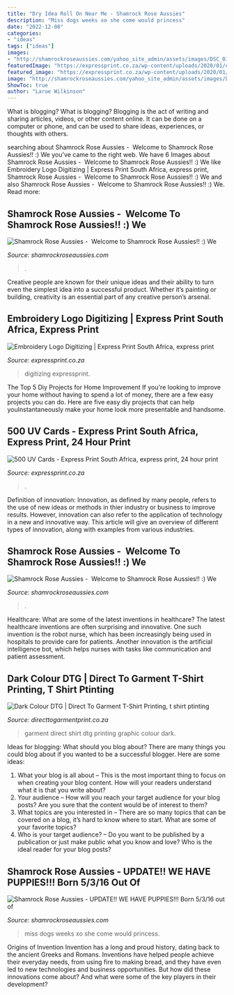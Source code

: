 ```yaml
---
title: "Dry Idea Roll On Near Me - Shamrock Rose Aussies"
description: "Miss dogs weeks xo she come would princess"
date: "2022-12-08"
categories:
- "ideas"
tags: ["ideas"]
images:
- "http://shamrockroseaussies.com/yahoo_site_admin/assets/images/DSC_0131.262172613_std.JPG"
featuredImage: "https://expressprint.co.za/wp-content/uploads/2020/01/express-print-44-1024x485.jpg"
featured_image: "https://expressprint.co.za/wp-content/uploads/2020/01/express-print-44-1024x485.jpg"
image: "http://shamrockroseaussies.com/yahoo_site_admin/assets/images/DSC_0328.167191515_std.JPG"
ShowToc: true
author: "Larue Wilkinson"
---
```



What is blogging?
What is blogging? Blogging is the act of writing and sharing articles, videos, or other content online. It can be done on a computer or phone, and can be used to share ideas, experiences, or thoughts with others.

	

		
searching about Shamrock Rose Aussies - ﻿﻿﻿ Welcome to Shamrock Rose Aussies!! :) We you've came to the right web. We have 6 Images about Shamrock Rose Aussies - ﻿﻿﻿ Welcome to Shamrock Rose Aussies!! :) We like Embroidery Logo Digitizing | Express Print South Africa, express print, Shamrock Rose Aussies - ﻿﻿﻿ Welcome to Shamrock Rose Aussies!! :) We and also Shamrock Rose Aussies - ﻿﻿﻿ Welcome to Shamrock Rose Aussies!! :) We. Read more:
		
    
## Shamrock Rose Aussies - ﻿﻿﻿ Welcome To Shamrock Rose Aussies!! :) We

<img loading=lazy src="http://shamrockroseaussies.com/yahoo_site_admin/assets/images/DSC_0131.262172613_std.JPG" onerror="this.onerror=null;this.src='https://tse2.mm.bing.net/th?id=OIP.FA26ASpfj6MQy1hfWiuc9wHaE-&amp;pid=15.1';" alt="Shamrock Rose Aussies - ﻿﻿﻿ Welcome to Shamrock Rose Aussies!! :) We">

_Source: shamrockroseaussies.com_

>. 

	

Creative people are known for their unique ideas and their ability to turn even the simplest idea into a successful product. Whether it’s painting or building, creativity is an essential part of any creative person’s arsenal.

    
## Embroidery Logo Digitizing | Express Print South Africa, Express Print

<img loading=lazy src="https://expressprint.co.za/wp-content/uploads/2020/01/express-print-81-2048x1536.jpg" onerror="this.onerror=null;this.src='https://tse4.mm.bing.net/th?id=OIP.9aJaT3PYE_gozHmlTJHe0gHaFj&amp;pid=15.1';" alt="Embroidery Logo Digitizing | Express Print South Africa, express print">

_Source: expressprint.co.za_

>digitizing expressprint. 

	

The Top 5 Diy Projects for Home Improvement
If you're looking to improve your home without having to spend a lot of money, there are a few easy projects you can do. Here are five easy diy projects that can help youInstantaneously make your home look more presentable and handsome.

    
## 500 UV Cards - Express Print South Africa, Express Print, 24 Hour Print

<img loading=lazy src="https://expressprint.co.za/wp-content/uploads/2020/01/express-print-44-1024x485.jpg" onerror="this.onerror=null;this.src='https://tse1.mm.bing.net/th?id=OIP.IXZXJakZW2i8g9sTcvvNDwHaDg&amp;pid=15.1';" alt="500 UV Cards - Express Print South Africa, express print, 24 hour print">

_Source: expressprint.co.za_

>. 

	

Definition of innovation:
Innovation, as defined by many people, refers to the use of new ideas or methods in thier industry or business to improve results. However, innovation can also refer to the application of technology in a new and innovative way. This article will give an overview of different types of innovation, along with examples from various industries.

    
## Shamrock Rose Aussies - ﻿﻿﻿ Welcome To Shamrock Rose Aussies!! :) We

<img loading=lazy src="http://shamrockroseaussies.com/yahoo_site_admin/assets/images/DSC_0117.262170820_std.JPG" onerror="this.onerror=null;this.src='https://tse3.mm.bing.net/th?id=OIP.KZ-JkgxRUBLkEoUbWBnizQHaGK&amp;pid=15.1';" alt="Shamrock Rose Aussies - ﻿﻿﻿ Welcome to Shamrock Rose Aussies!! :) We">

_Source: shamrockroseaussies.com_

>. 

	

Healthcare: What are some of the latest inventions in healthcare?
The latest healthcare inventions are often surprising and innovative. One such invention is the robot nurse, which has been increasingly being used in hospitals to provide care for patients. Another innovation is the artificial intelligence bot, which helps nurses with tasks like communication and patient assessment.

    
## Dark Colour DTG | Direct To Garment T-Shirt Printing, T Shirt Ptinting

<img loading=lazy src="https://directtogarmentprint.co.za/wp-content/uploads/2017/12/direct-to-garment-51.jpg" onerror="this.onerror=null;this.src='https://tse2.mm.bing.net/th?id=OIP._d5lPhd6ZVTgIyhxKXcFgAHaJQ&amp;pid=15.1';" alt="Dark Colour DTG | Direct To Garment T-Shirt Printing, t shirt ptinting">

_Source: directtogarmentprint.co.za_

>garment direct shirt dtg printing graphic colour dark. 

	

Ideas for blogging: What should you blog about?
There are many things you could blog about if you wanted to be a successful blogger. Here are some ideas: 
1) What your blog is all about – This is the most important thing to focus on when creating your blog content. How will your readers understand what it is that you write about? 
2) Your audience – How will you reach your target audience for your blog posts? Are you sure that the content would be of interest to them? 
3) What topics are you interested in – There are so many topics that can be covered on a blog, it’s hard to know where to start. What are some of your favorite topics? 
4) Who is your target audience? – Do you want to be published by a publication or just make public what you know and love? Who is the ideal reader for your blog posts?

    
## Shamrock Rose Aussies - UPDATE!! WE HAVE PUPPIES!!! Born 5/3/16 Out Of

<img loading=lazy src="http://shamrockroseaussies.com/yahoo_site_admin/assets/images/DSC_0328.167191515_std.JPG" onerror="this.onerror=null;this.src='https://tse2.mm.bing.net/th?id=OIP.mGrfknUu1x2BtRqTv8tAxQHaJ-&amp;pid=15.1';" alt="Shamrock Rose Aussies - UPDATE!! WE HAVE PUPPIES!!! Born 5/3/16 out of">

_Source: shamrockroseaussies.com_

>miss dogs weeks xo she come would princess. 

	

Origins of Invention
Invention has a long and proud history, dating back to the ancient Greeks and Romans. Inventions have helped people achieve their everyday needs, from using fire to making bread, and they have even led to new technologies and business opportunities. But how did these innovations come about? And what were some of the key players in their development?

